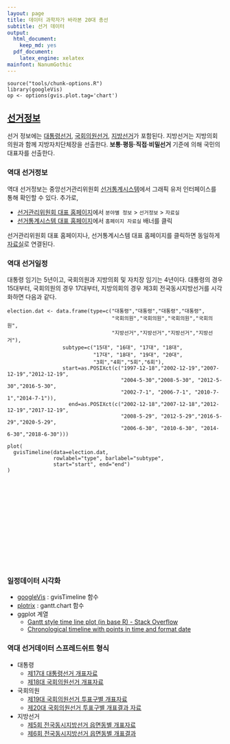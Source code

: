 ```yaml
---
layout: page
title: 데이터 과학자가 바라본 20대 총선
subtitle: 선거 데이터
output:
  html_document: 
    keep_md: yes
  pdf_document:
    latex_engine: xelatex
mainfont: NanumGothic
---
```



~~~{.r}
source("tools/chunk-options.R")
library(googleVis)
op <- options(gvis.plot.tag='chart')
~~~

## [선거정보](https://ko.wikipedia.org/wiki/대한민국의_선거)

선거 정보에는 [대통령선거](https://ko.wikipedia.org/wiki/대한민국의_대통령_선거), 
[국회의원선거](https://ko.wikipedia.org/wiki/대한민국_제20대_국회의원_선거), 
[지방선거](https://ko.wikipedia.org/wiki/대한민국의_지방_선거)가 포함된다. 지방선거는
지방의회 의원과 함께 지방자치단체장을 선출한다. __보통·평등·직접·비밀선거__ 기준에 의해 국민의 대표자를 선출한다. 

### 역대 선거정보

역대 선거정보는 중앙선거관리위원회 [선거통계시스템](http://info.nec.go.kr/)에서 그래픽 유저 인터페이스를 통해 확인할 수 있다.
추가로, 

* [선거관리위원회 대표 홈페이지](http://www.nec.go.kr)에서  `분야별 정보` > `선거정보` > `자료실`
* [선거통계시스템 대표 홈페이지](http://info.nec.go.kr)에서 `홈페이지 자료실` 배너를 클릭

선거관리위원회 대표 홈페이지나, 선거통계시스템 대표 홈페이지를 클릭하면 동일하게 [자료실](http://www.nec.go.kr/portal/bbs/list/B0000338.do?menuNo=200061)로 연결된다.

### 역대 선거일정

대통령 임기는 5년이고, 국회의원과 지방의회 및 자치장 임기는 4년이다. 대통령의 경우 15대부터, 국회의원의 경우
17대부터, 지방의회의 경우 제3회 전국동시지방선거를 시각화하면 다음과 같다.


~~~{.r}
election.dat <- data.frame(type=c("대통령","대통령","대통령","대통령",
                                  "국회의원","국회의원","국회의원","국회의원",
                                  "지방선거","지방선거","지방선거","지방선거"),
                  subtype=c("15대", "16대", "17대", "18대",
                            "17대", "18대", "19대", "20대",
                            "3회","4회","5회","6회"),
                  start=as.POSIXct(c("1997-12-18","2002-12-19","2007-12-19","2012-12-19",
                                     "2004-5-30","2008-5-30", "2012-5-30","2016-5-30",
                                     "2002-7-1", "2006-7-1", "2010-7-1","2014-7-1")),
                    end=as.POSIXct(c("2002-12-18","2007-12-18","2012-12-19","2017-12-19",
                                     "2008-5-29", "2012-5-29","2016-5-29","2020-5-29",
                                     "2006-6-30", "2010-6-30", "2014-6-30","2018-6-30")))

plot(
  gvisTimeline(data=election.dat, 
               rowlabel="type", barlabel="subtype", 
               start="start", end="end")
)
~~~

<!-- Timeline generated in R 3.2.4 by googleVis 0.5.10 package -->
<!-- Fri Apr 29 13:41:18 2016 -->


<!-- jsHeader -->
<script type="text/javascript">
 
// jsData 
function gvisDataTimelineID46b247144a09 () {
var data = new google.visualization.DataTable();
var datajson =
[
 [
 "대통령",
"15대",
new Date(1997,11,18,0,0,0),
new Date(2002,11,18,0,0,0) 
],
[
 "대통령",
"16대",
new Date(2002,11,19,0,0,0),
new Date(2007,11,18,0,0,0) 
],
[
 "대통령",
"17대",
new Date(2007,11,19,0,0,0),
new Date(2012,11,19,0,0,0) 
],
[
 "대통령",
"18대",
new Date(2012,11,19,0,0,0),
new Date(2017,11,19,0,0,0) 
],
[
 "국회의원",
"17대",
new Date(2004,4,30,0,0,0),
new Date(2008,4,29,0,0,0) 
],
[
 "국회의원",
"18대",
new Date(2008,4,30,0,0,0),
new Date(2012,4,29,0,0,0) 
],
[
 "국회의원",
"19대",
new Date(2012,4,30,0,0,0),
new Date(2016,4,29,0,0,0) 
],
[
 "국회의원",
"20대",
new Date(2016,4,30,0,0,0),
new Date(2020,4,29,0,0,0) 
],
[
 "지방선거",
"3회",
new Date(2002,6,1,0,0,0),
new Date(2006,5,30,0,0,0) 
],
[
 "지방선거",
"4회",
new Date(2006,6,1,0,0,0),
new Date(2010,5,30,0,0,0) 
],
[
 "지방선거",
"5회",
new Date(2010,6,1,0,0,0),
new Date(2014,5,30,0,0,0) 
],
[
 "지방선거",
"6회",
new Date(2014,6,1,0,0,0),
new Date(2018,5,30,0,0,0) 
] 
];
data.addColumn('string','type');
data.addColumn('string','subtype');
data.addColumn('datetime','start');
data.addColumn('datetime','end');
data.addRows(datajson);
return(data);
}
 
// jsDrawChart
function drawChartTimelineID46b247144a09() {
var data = gvisDataTimelineID46b247144a09();
var options = {};
options["width"] =    600;
options["height"] =    200;

    var chart = new google.visualization.Timeline(
    document.getElementById('TimelineID46b247144a09')
    );
    chart.draw(data,options);
    

}
  
 
// jsDisplayChart
(function() {
var pkgs = window.__gvisPackages = window.__gvisPackages || [];
var callbacks = window.__gvisCallbacks = window.__gvisCallbacks || [];
var chartid = "timeline";
  
// Manually see if chartid is in pkgs (not all browsers support Array.indexOf)
var i, newPackage = true;
for (i = 0; newPackage && i < pkgs.length; i++) {
if (pkgs[i] === chartid)
newPackage = false;
}
if (newPackage)
  pkgs.push(chartid);
  
// Add the drawChart function to the global list of callbacks
callbacks.push(drawChartTimelineID46b247144a09);
})();
function displayChartTimelineID46b247144a09() {
  var pkgs = window.__gvisPackages = window.__gvisPackages || [];
  var callbacks = window.__gvisCallbacks = window.__gvisCallbacks || [];
  window.clearTimeout(window.__gvisLoad);
  // The timeout is set to 100 because otherwise the container div we are
  // targeting might not be part of the document yet
  window.__gvisLoad = setTimeout(function() {
  var pkgCount = pkgs.length;
  google.load("visualization", "1", { packages:pkgs, callback: function() {
  if (pkgCount != pkgs.length) {
  // Race condition where another setTimeout call snuck in after us; if
  // that call added a package, we must not shift its callback
  return;
}
while (callbacks.length > 0)
callbacks.shift()();
} });
}, 100);
}
 
// jsFooter
</script>
 
<!-- jsChart -->  
<script type="text/javascript" src="https://www.google.com/jsapi?callback=displayChartTimelineID46b247144a09"></script>
 
<!-- divChart -->
  
<div id="TimelineID46b247144a09" 
  style="width: 600; height: 200;">
</div>

### 일정데이터 시각화

* [googleVis](https://cran.r-project.org/web/packages/googleVis/) : gvisTimeline 함수
* [plotrix](https://cran.r-project.org/web/packages/plotrix/index.html) : gantt.chart 함수
* ggplot 계열
    * [Gantt style time line plot (in base R) - Stack Overflow](http://stackoverflow.com/questions/9862519/gantt-style-time-line-plot-in-base-r)
    * [Chronological timeline with points in time and format date](http://stackoverflow.com/questions/20695311/chronological-timeline-with-points-in-time-and-format-date)

### 역대 선거데이터 스프레드쉬트 형식

* 대통령
    * [제17대 대통령선거 개표자료](http://www.nec.go.kr/portal/bbs/view/B0000338/4742.do?menuNo=200061&searchYear=&searchMonth=&searchWrd=%EB%8C%80%ED%86%B5%EB%A0%B9&searchCnd=3&viewType=&pageIndex=2&section=&searchOption1=)
    * [제18대 국회의원선거 개표자료](http://www.nec.go.kr/portal/bbs/view/B0000338/4739.do?menuNo=200061&searchYear=&searchMonth=&searchWrd=%EC%A0%9C18%EB%8C%80&searchCnd=3&viewType=&pageIndex=2&section=&searchOption1=)
* 국회의원
    * [제19대 국회의원선거 투표구별 개표자료](http://www.nec.go.kr/portal/bbs/view/B0000338/4793.do?menuNo=200061&searchYear=&searchMonth=&searchWrd=%EA%B5%AD%ED%9A%8C%EC%9D%98%EC%9B%90&searchCnd=3&viewType=&pageIndex=2&section=&searchOption1=)
    * [제20대 국회의원선거 투표구별 개표결과 자료](http://www.nec.go.kr/portal/bbs/view/B0000338/33643.do?menuNo=200061&searchYear=&searchMonth=&searchWrd=&searchCnd=&viewType=&pageIndex=1&section=&searchOption1=)
* 지방선거
    * [제5회 전국동시지방선거 읍면동별 개표자료](http://www.nec.go.kr/portal/bbs/view/B0000338/4730.do?menuNo=200061&searchYear=&searchMonth=&searchWrd=%EC%A0%84%EA%B5%AD%EB%8F%99%EC%8B%9C%EC%A7%80%EB%B0%A9%EC%84%A0%EA%B1%B0&searchCnd=3&viewType=&pageIndex=2&section=&searchOption1=)
    * [제6회 전국동시지방선거 읍면동별 개표결과](http://www.nec.go.kr/portal/bbs/view/B0000338/25013.do?menuNo=200061&searchYear=2015&searchMonth=01&searchWrd=&searchCnd=&viewType=&pageIndex=1&section=&searchOption1=)


